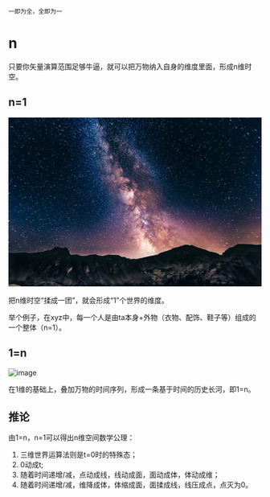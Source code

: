     一即为全，全即为一
    
# n

只要你矢量演算范围足够牛逼，就可以把万物纳入自身的维度里面，形成n维时空。

## n=1

![image](n.webp)

把n维时空“揉成一团”，就会形成“1”个世界的维度。

举个例子，在xyz中，每一个人是由ta本身+外物（衣物、配饰、鞋子等）组成的一个整体（n=1）。

## 1=n


![image](1=N.svg)

在1维的基础上，叠加万物的时间序列，形成一条基于时间的历史长河，即1=n。

## 推论

由1=n，n=1可以得出n维空间数学公理：
1. 三维世界运算法则是t=0时的特殊态；
1. 0动成t;
1. 随着时间递增/减，点动成线，线动成面，面动成体，体动成维；
1. 随着时间递增/减，维降成体，体缩成面，面揉成线，线压成点，点灭为0。
